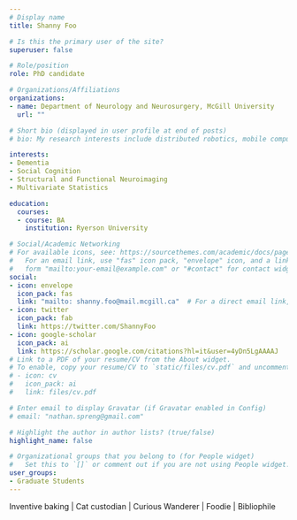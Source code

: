 ```yaml
---
# Display name
title: Shanny Foo

# Is this the primary user of the site?
superuser: false

# Role/position
role: PhD candidate

# Organizations/Affiliations
organizations:
- name: Department of Neurology and Neurosurgery, McGill University
  url: ""

# Short bio (displayed in user profile at end of posts)
# bio: My research interests include distributed robotics, mobile computing and programmable matter.

interests:
- Dementia
- Social Cognition
- Structural and Functional Neuroimaging
- Multivariate Statistics

education:
  courses:
  - course: BA
    institution: Ryerson University

# Social/Academic Networking
# For available icons, see: https://sourcethemes.com/academic/docs/page-builder/#icons
#   For an email link, use "fas" icon pack, "envelope" icon, and a link in the
#   form "mailto:your-email@example.com" or "#contact" for contact widget.
social:
- icon: envelope
  icon_pack: fas
  link: "mailto: shanny.foo@mail.mcgill.ca"  # For a direct email link, use "mailto:test@example.org".
- icon: twitter
  icon_pack: fab
  link: https://twitter.com/ShannyFoo
- icon: google-scholar
  icon_pack: ai
  link: https://scholar.google.com/citations?hl=it&user=4yDn5LgAAAAJ
# Link to a PDF of your resume/CV from the About widget.
# To enable, copy your resume/CV to `static/files/cv.pdf` and uncomment the lines below.
# - icon: cv
#   icon_pack: ai
#   link: files/cv.pdf

# Enter email to display Gravatar (if Gravatar enabled in Config)
# email: "nathan.spreng@gmail.com"

# Highlight the author in author lists? (true/false)
highlight_name: false

# Organizational groups that you belong to (for People widget)
#   Set this to `[]` or comment out if you are not using People widget.
user_groups:
- Graduate Students
---
```


Inventive baking | Cat custodian | Curious Wanderer | Foodie | Bibliophile
